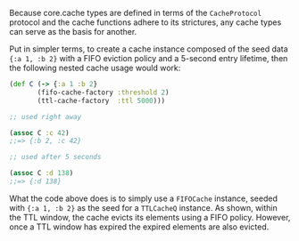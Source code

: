 Because core.cache types are defined in terms of the `CacheProtocol` protocol and the cache functions adhere to its strictures, any cache types can serve as the basis for another.

Put in simpler terms, to create a cache instance composed of the seed data `{:a 1, :b 2}` with a FIFO eviction policy and a 5-second entry lifetime, then the following nested cache usage would work:

```clojure
(def C (-> {:a 1 :b 2}
       (fifo-cache-factory :threshold 2)
       (ttl-cache-factory  :ttl 5000)))

;; used right away

(assoc C :c 42)
;;=> {:b 2, :c 42}

;; used after 5 seconds

(assoc C :d 138)
;;=> {:d 138}
```

What the code above does is to simply use a `FIFOCache` instance, seeded with `{:a 1, :b 2}` as the seed for a `TTLCacheQ` instance.  As shown, within the TTL window, the cache evicts its elements using a FIFO policy.  However, once a TTL window has expired the expired elements are also evicted.
